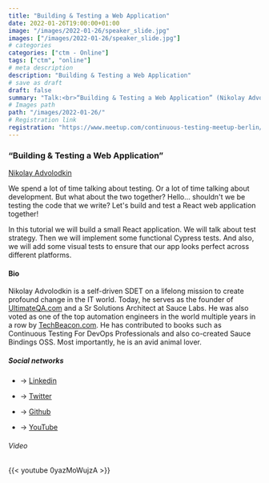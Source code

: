 ```yaml
---
title: "Building & Testing a Web Application"
date: 2022-01-26T19:00:00+01:00
image: "/images/2022-01-26/speaker_slide.jpg"
images: ["/images/2022-01-26/speaker_slide.jpg"]
# categories
categories: ["ctm - Online"]
tags: ["ctm", "online"]
# meta description
description: "Building & Testing a Web Application"
# save as draft
draft: false
summary: "Talk:<br>“Building & Testing a Web Application” (Nikolay Advolodkin)"
# Images path
path: "/images/2022-01-26/"
# Registration link
registration: "https://www.meetup.com/continuous-testing-meetup-berlin/events/282792623/"
---
```


### “Building & Testing a Web Application”

[Nikolay Advolodkin](https://www.linkedin.com/in/nikolayadvolodkin)

We spend a lot of time talking about testing. Or a lot of time talking about development. But what about the two together? Hello... shouldn't we be testing the code that we write?
Let's build and test a React web application together!

In this tutorial we will build a small React application. We will talk about test strategy. Then we will implement some functional Cypress tests. And also, we will add some visual tests to ensure that our app looks perfect across different platforms.

#### Bio

Nikolay Advolodkin is a self-driven SDET on a lifelong mission to create profound change in the IT world. Today, he serves as the founder of [UltimateQA.com](https://ultimateqa.com) and a Sr Solutions Architect at Sauce Labs. He was also voted as one of the top automation engineers in the world multiple years in a row by [TechBeacon.com](https://techbeacon.com). He has contributed to books such as Continuous Testing For DevOps Professionals and also co-created Sauce Bindings OSS. Most importantly, he is an avid animal lover.

##### Social networks

* <i class="fa fa-linkedin"></i> -> [Linkedin](https://www.linkedin.com/in/nikolayadvolodkin)

* <i class="fa fa-twitter"></i> -> [Twitter](https://twitter.com/Nikolay_A00)

* <i class="fa fa-github"></i> -> [Github](https://github.com/nadvolod)

* <i class="fa fa-youtube"></i> -> [YouTube](https://www.youtube.com/ultimateqa)

###### Video
{{< youtube 0yazMoWujzA >}}
